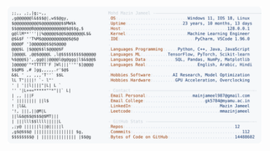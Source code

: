 <picture>
  <source srcset="https://raw.githubusercontent.com/mmazinjameel/mmazinjameel/main/dark_mode.svg?v=1758211928" media="(prefers-color-scheme: dark)">
  <img src="https://raw.githubusercontent.com/mmazinjameel/mmazinjameel/main/light_mode.svg?v=1758211928">
</picture>

